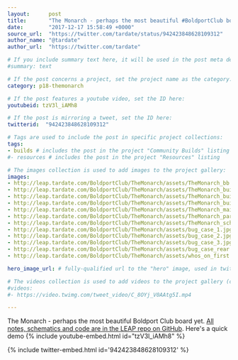 ```yaml
---
layout:      post
title:       "The Monarch - perhaps the most beautiful #BoldportClub board yet LEAP#357"
date:        "2017-12-17 15:58:49 +0000"
source_url:  "https://twitter.com/tardate/status/942423848628109312"
author_name: "@tardate"
author_url:  "https://twitter.com/tardate"

# If you include summary text here, it will be used in the post meta description instead of an excerpt from the post body
#summary: text

# If the post concerns a project, set the project name as the category:
category: p18-themonarch

# If the post features a youtube video, set the ID here:
youtubeid: tzV3l_iAMh8

# If the post is mirroring a tweet, set the ID here:
twitterid:  "942423848628109312"

# Tags are used to include the post in specific project collections:
tags:
- builds # includes the post in the project "Community Builds" listing
#- resources # includes the post in the project "Resources" listing

# The images collection is used to add images to the project gallery:
images:
- http://leap.tardate.com/BoldportClub/TheMonarch/assets/TheMonarch_bb.jpg
- http://leap.tardate.com/BoldportClub/TheMonarch/assets/TheMonarch_build.jpg
- http://leap.tardate.com/BoldportClub/TheMonarch/assets/TheMonarch_build_front.jpg
- http://leap.tardate.com/BoldportClub/TheMonarch/assets/TheMonarch_build_rear.jpg
- http://leap.tardate.com/BoldportClub/TheMonarch/assets/TheMonarch_mailbag.jpg
- http://leap.tardate.com/BoldportClub/TheMonarch/assets/TheMonarch_parts.jpg
- http://leap.tardate.com/BoldportClub/TheMonarch/assets/TheMonarch_schematic.jpg
- http://leap.tardate.com/BoldportClub/TheMonarch/assets/bug_case_1.jpg
- http://leap.tardate.com/BoldportClub/TheMonarch/assets/bug_case_2.jpg
- http://leap.tardate.com/BoldportClub/TheMonarch/assets/bug_case_3.jpg
- http://leap.tardate.com/BoldportClub/TheMonarch/assets/bug_case_rear.jpg
- http://leap.tardate.com/BoldportClub/TheMonarch/assets/whos_on_first.jpg

hero_image_url: # fully-qualified url to the "hero" image, used in twitter cards for example

# The videos collection is used to add videos to the project gallery (currently only mp4):
#videos:
#- https://video.twimg.com/tweet_video/C_8OYj_V0AAtg5I.mp4

---
```



The Monarch - perhaps the most beautiful Boldport Club board yet.
[All notes, schematics and code are in the LEAP repo on GitHub](https://github.com/tardate/LittleArduinoProjects/tree/master/BoldportClub/TheMonarch).
Here's a quick demo
{% include youtube-embed.html id="tzV3l_iAMh8" %}

{% include twitter-embed.html id='942423848628109312' %}


